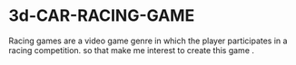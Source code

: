 # 3d-CAR-RACING-GAME
Racing games are a video game genre in which the player participates in a racing competition. so that make me interest to create this game .

